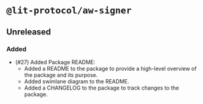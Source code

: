 # `@lit-protocol/aw-signer`

## Unreleased

### Added

- (#27) Added Package README:
    - Added a README to the package to provide a high-level overview of the package and its purpose.
    - Added swimlane diagram to the README.
    - Added a CHANGELOG to the package to track changes to the package.